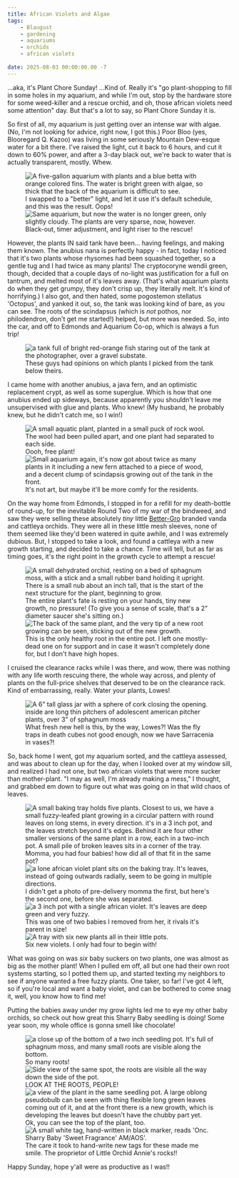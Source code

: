 ```yaml
---
title: African Violets and Algae
tags: 
    - Blaugust 
    - gardening
    - aquariums
    - orchids
    - african violets
    
date: 2025-08-03 00:00:00.00 -7
---
```


...aka, it's Plant Chore Sunday! ...Kind of. Really it's "go plant-shopping to fill in some holes in my aquarium, and while I'm out, stop by the hardware store for some weed-killer and a rescue orchid, and oh, those african violets need some attention" day. But that's a lot to say, so Plant Chore Sunday it is.

So first of all, my aquarium is just getting over an intense war with algae. (No, I'm not looking for advice, right now, I got this.) Poor Bloo (yes, Blooregard Q. Kazoo) was living in some seriously Mountain Dew-esque water for a bit there. I've raised the light, cut it back to 6 hours, and cut it down to 60% power, and after a 3-day black out, we're back to water that is actually transparent, mostly. Whew.

<figure>
<img src="{{imageDir}}plants/mtdew.jpg" alt="A five-gallon aquarium with plants and a blue betta with orange colored fins. The water is bright green with algae, so thick that the back of the aquarium is difficult to see.">
<figcaption>I swapped to a "better" light, and let it use it's default schedule, and this was the result. Oops!</figcaption>
<img src="{{imageDir}}plants/clear-but-sad.jpg" alt="Same aquarium, but now the water is no longer green, only slightly cloudy. The plants are very sparse, now, however.">
<figcaption>Black-out, timer adjustment, and light riser to the rescue!</figcaption>
</figure>

However, the plants IN said tank have been... having feelings, and making them known. The anubius nana is perfectly happy - in fact, today I noticed that it's two plants whose rhysomes had been squashed together, so a gentle tug and I had twice as many plants! The cryptocoryne wendii green, though, decided that a couple days of no-light was justification for a full on tantrum, and melted most of it's leaves away. (That's what aquarium plants do when they get grumpy, they don't crisp up, they literally melt. It's kind of horrifying.) I also got, and then hated, some pogostemon stellatus 'Octopus', and yanked it out, so, the tank was looking kind of bare, as you can see. The roots of the scindapsus (which is _not_ pothos, nor philodendron, don't get me started!) helped, but more was needed. So, into the car, and off to Edmonds and Aquarium Co-op, which is always a fun trip!

<figure>
<img src="{{imageDir}}plants/blood-parrot.jpg" alt="a tank full of bright red-orange fish staring out of the tank at the photographer, over a gravel substate.">
<figcaption>These guys had opinions on which plants I picked from the tank below theirs.</figcaption>
</figure>

I came home with another anubius, a java fern, and an optimistic replacement crypt, as well as some superglue. Which is how that one anubius ended up sideways, because apparently you shouldn't leave me unsupervised with glue and plants. Who knew! (My husband, he probably knew, but he didn't catch me, so I win!)

<figure>
<img src="{{imageDir}}plants/two.jpg" alt="A small aquatic plant, planted in a small puck of rock wool. The wool had been pulled apart, and one plant had separated to each side.">
<figcaption>Oooh, free plant!</figcaption>
<img src="{{imageDir}}plants/fresh-plants.jpg" alt="Small aquarium again, it's now got about twice as many plants in it including a new fern attached to a piece of wood, and a decent clump of scindapsis growing out of the tank in the front.">
<figcaption>It's not art, but maybe it'll be more comfy for the residents.</figcaption>
</figure>

On the way home from Edmonds, I stopped in for a refill for my death-bottle of round-up, for the inevitable Round Two of my war of the bindweed, and saw they were selling these absolutely _tiny_ little [Better-Gro](https://www.better-gro.com/packaged_orchids.html) branded vanda and cattleya orchids. They were all in these little mesh sleeves, none of them seemed like they'd been watered in quite awhile, and I was extremely dubious. But, I stopped to take a look, and found a cattleya with a new growth starting, and decided to take a chance. Time will tell, but as far as timing goes, it's the right point in the growth cycle to attempt a rescue! 

<figure>
<img src="{{imageDir}}plants/new-growth.jpg" alt="A small dehydrated orchid, resting on a bed of sphagnum moss, with a stick and a small rubber band holding it upright. There is a small nub about an inch tall, that is the start of the next structure for the plant, beginning to grow.">
<figcaption>The entire plant's fate is resting on your hands, tiny new growth, no pressure! (To give you a sense of scale, that's a 2" diameter saucer she's sitting on.)</figcaption>
<img src="{{imageDir}}plants/root-nub.jpg" alt="The back of the same plant, and the very tip of a new root growing can be seen, sticking out of the new growth.">
<figcaption>This is the only healthy root in the entire pot. I left one mostly-dead one on for support and in case it wasn't completely done for, but I don't have high hopes.</figcaption>
</figure>

I cruised the clearance racks while I was there, and wow, there was nothing with any life worth rescuing there, the whole way across, and plenty of plants on the full-price shelves that deserved to be on the clearance rack. Kind of embarrassing, really. Water your plants, Lowes!

<figure>
<img src="{{imageDir}}plants/carn-jar.jpg" alt="A 6” tall glass jar with a sphere of cork closing the opening. inside are long thin pitchers of adolescent american pitcher plants, over 3” of sphagnum moss">
<figcaption>What fresh new hell is this, by the way, Lowes?! Was the fly traps in death cubes not good enough, now we have Sarracenia in vases?!</figcaption>
</figure>

So, back home I went, got my aquarium sorted, and the cattleya assessed, and was about to clean up for the day, when I looked over at my window sill, and realized I had not one, but two african violets that were more sucker than mother-plant. "I may as well, I'm already making a mess," I thought, and grabbed em down to figure out what was going on in that wild chaos of leaves.

<figure>
<img src="{{imageDir}}plants/first-split.jpg" alt="A small baking tray holds five plants. Closest to us, we have a small fuzzy-leafed plant growing in a circular pattern with round leaves on long stems, in every direction. it's in a 3 inch pot, and the leaves stretch beyond it's edges. Behind it are four other smaller versions of the same plant in a row, each in a two-inch pot. A small pile of broken leaves sits in a corner of the tray.">
<figcaption>Momma, you had four babies! how did all of that fit in the same pot?</figcaption>
<img src="{{imageDir}}plants/afVio.jpg" alt="a lone african violet plant sits on the baking tray. It's leaves, instead of going outwards radially, seem to be going in multiple directions.">
<figcaption>I didn't get a photo of pre-delivery momma the first, but here's the second one, before she was separated.</figcaption>
<img src="{{imageDir}}plants/big-baby.jpg" alt="a 3 inch pot with a single african violet. It's leaves are deep green and very fuzzy.">
<figcaption>This was one of two babies I removed from her, it rivals it's parent in size!</figcaption>
<img src="{{imageDir}}plants/babies.jpg" alt="A tray with six new plants all in their little pots.">
<figcaption>Six new violets. I only had four to begin with!</figcaption>
</figure>

What was going on was _six_ baby suckers on two plants, one was almost as big as the mother plant! When I pulled em off, all but one had their own root systems starting, so I potted them up, and started texting my neighbors to see if anyone wanted a free fuzzy plants. One taker, so far! I've got 4 left, so if you're local and want a baby violet, and can be bothered to come snag it, well, you know how to find me!

Putting the babies away under my grow lights led me to eye my other baby orchids, so check out how great this Sharry Baby seedling is doing! Some year soon, my whole office is gonna smell like chocolate! 

<figure>
<img src="{{imageDir}}plants/baby-roots.jpg" alt="a close up of the bottom of a two inch seedling pot. It's full of sphagnum moss, and many small roots are visible along the bottom.">
<figcaption>So many roots!</figcaption>
<img src="{{imageDir}}plants/baby-roots2.jpg" alt="Side view of the same spot, the roots are visible all the way down the side of the pot.">
<figcaption>LOOK AT THE ROOTS, PEOPLE!</figcaption>
<img src="{{imageDir}}plants/sharry-baby.jpg" alt="a view of the plant in the same seedling pot. A large oblong pseudobulb can be seen with thing flexible long green leaves coming out of it, and at the front there is a new growth, which is developing the leaves but doesn't have the chubby part yet.">
<figcaption>Ok, you can see the top of the plant, too.</figcaption>
<img src="{{imageDir}}plants/sharry-baby-tag.jpg" alt="A small white tag, hand-written in black marker, reads 'Onc. Sharry Baby 'Sweet Fragrance' AM/AOS'.">
<figcaption>The care it took to hand-write new tags for these made me smile. The proprietor of Little Orchid Annie's rocks!!</figcaption>
</figure>

Happy Sunday, hope y'all were as productive as I was!!
